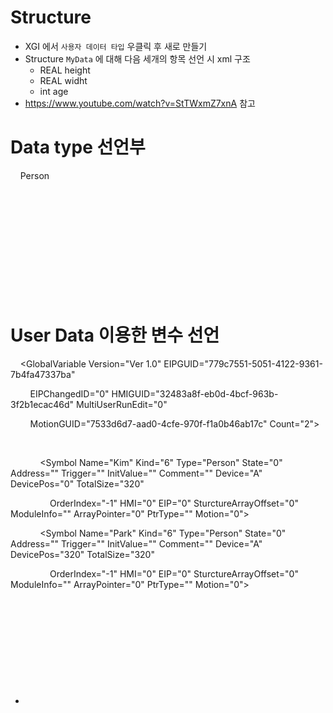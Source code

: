 # Structure
- XGI 에서 `사용자 데이터 타입` 우클릭 후 새로 만들기
- Structure `MyData` 에 대해 다음 세개의 항목 선언 시 xml 구조
	- REAL height
	- REAL widht
	- int age 
- https://www.youtube.com/watch?v=StTWxmZ7xnA 참고
# Data type 선언부				
<UserDataTypes>

    <UserDataType Version="256" Attribute="0" Comment="" Find="1">Person<UserDataTypeVar Version="Ver 1.0" StructSize="320" StructSizeXGI="288" IncludeLibrary="0" MultiUserRunEdit="0" Count="3">

        <Symbols><Symbol Name="Age" Kind="0" Type="INT" State="0" Address="" Trigger="" InitValue="" Comment="" Device="T" DevicePos="272" TotalSize="16" OrderIndex="2" HMI="0" EIP="0" SturctureArrayOffset="0" ModuleInfo="" ArrayPointer="0" PtrType="" Motion="0"></Symbol>

                <Symbol Name="Gender" Kind="0" Type="BOOL" State="0" Address="" Trigger="" InitValue="" Comment="" Device="T" DevicePos="256" TotalSize="1" OrderIndex="1" HMI="0" EIP="0" SturctureArrayOffset="0" ModuleInfo="" ArrayPointer="0" PtrType="" Motion="0"></Symbol>

                <Symbol Name="Name" Kind="0" Type="STRING" State="0" Address="" Trigger="" InitValue="" Comment="" Device="T" DevicePos="0" TotalSize="256" OrderIndex="0" HMI="0" EIP="0" SturctureArrayOffset="0" ModuleInfo="" ArrayPointer="0" PtrType="" Motion="0"></Symbol>

            </Symbols>

        </UserDataTypeVar>

    </UserDataType>

</UserDataTypes>


# User Data 이용한 변수 선언
<GlobalVariables>

    <GlobalVariable Version="Ver 1.0" EIPGUID="779c7551-5051-4122-9361-7b4fa47337ba"

        EIPChangedID="0" HMIGUID="32483a8f-eb0d-4bcf-963b-3f2b1ecac46d" MultiUserRunEdit="0"

        MotionGUID="7533d6d7-aad0-4cfe-970f-f1a0b46ab17c" Count="2">

        <Symbols>

            <Symbol Name="Kim" Kind="6" Type="Person" State="0" Address="" Trigger="" InitValue="" Comment="" Device="A" DevicePos="0" TotalSize="320"

                OrderIndex="-1" HMI="0" EIP="0" SturctureArrayOffset="0" ModuleInfo="" ArrayPointer="0" PtrType="" Motion="0"></Symbol>

            <Symbol Name="Park" Kind="6" Type="Person" State="0" Address="" Trigger="" InitValue="" Comment="" Device="A" DevicePos="320" TotalSize="320"

                OrderIndex="-1" HMI="0" EIP="0" SturctureArrayOffset="0" ModuleInfo="" ArrayPointer="0" PtrType="" Motion="0"></Symbol>

        </Symbols>

        <TempVar Count="0"></TempVar>

        <HMIFlags></HMIFlags>

        <DirectVarComment Count="0"></DirectVarComment>

    </GlobalVariable>

</GlobalVariables>

- 
